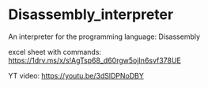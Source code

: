# Disassembly_interpreter
An interpreter for the programming language: Disassembly

excel sheet with commands: https://1drv.ms/x/s!AgTsp68_d60rgw5ojIn6svf378UE

YT video: https://youtu.be/3dSlDPNoDBY
